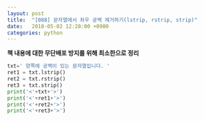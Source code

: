 ```yaml
---
layout: post
title:  "[088] 문자열에서 좌우 공백 제거하기(lstrip, rstrip, strip)"
date:   2018-05-02 12:28:00 +0900
categories: python
---
```


**책 내용에 대한 무단배포 방지를 위해 최소한으로 정리**

```python
txt=' 양쪽에 공백이 있는 문자열입니다. '
ret1 = txt.lstrip()
ret2 = txt.rstrip()
ret3 = txt.strip()
print('<'+txt+'>')
print('<'+ret1+'>')
print('<'+ret2+'>')
print('<'+ret3+'>')
```